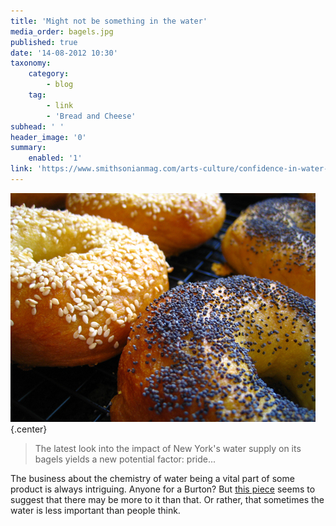 ```yaml
---
title: 'Might not be something in the water'
media_order: bagels.jpg
published: true
date: '14-08-2012 10:30'
taxonomy:
    category:
        - blog
    tag:
        - link
        - 'Bread and Cheese'
subhead: ' '
header_image: '0'
summary:
    enabled: '1'
link: 'https://www.smithsonianmag.com/arts-culture/confidence-in-water-leads-to-confidence-in-bagels-21212304/?+Think+%7C+Smithsonian.com='
---
```


![Bagels](bagels.jpg){.center}  
> The latest look into the impact of New York's water supply on its bagels yields a new potential factor: pride...

The business about the chemistry of water being a vital part of some product is always intriguing. Anyone for a Burton? But [this piece](https://www.smithsonianmag.com/arts-culture/confidence-in-water-leads-to-confidence-in-bagels-21212304/?+Think+%7C+Smithsonian.com=) seems to suggest that there may be more to it than that. Or rather, that sometimes the water is less important than people think.